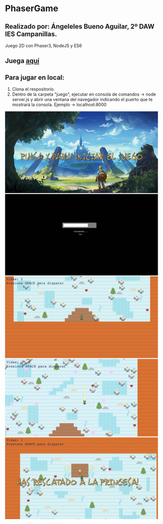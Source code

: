 # PhaserGame
## Realizado por: Ángeleles Bueno Aguilar, 2º DAW IES Campanillas.

Juego 2D con Phaser3, NodeJS y ES6

## Juega <a href="https://phasergameangy.herokuapp.com">aquí</a>

## Para jugar en local:
1. Clona el respositorio.
2. Dentro de la carpeta "juego", ejecutar en consola de comandos -> node server.js y abrir una ventana del navegador indicando el puerto que te mostrará la consola. Ejemplo -> localhost:8000

<img src="capturas/1.jpg"/>
<img src="capturas/5.jpg"/>
<img src="capturas/2.jpg"/>
<img src="capturas/3.jpg"/>
<img src="capturas/4.jpg"/>

